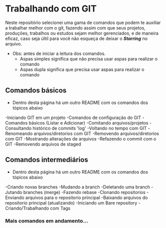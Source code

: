 # Trabalhando com GIT

Neste repositório selecionei uma gama de comandos que podem te auxiliar a trabalhar melhor com o git,
fazendo assim com que seus projetos, produções, trabalhos ou estudos sejam melhor gerenciados, e de
maneira eficaz, caso seja últil para você não esqueça de deixar o ***Starring*** no arquivo.

- Obs: antes de iniciar a leitura dos comandos.
  - Aspas simples significa que não precisa usar aspas para realizar o comando
  - Aspas dupla significa que precisa usar aspas para realizar o comando

## Comandos básicos
- Dentro desta página há um outro README com os comandos dos tópicos abaixo

-Iniciando GIT em um projeto
-Comandos de configuração do GIT
-Comandos básicos (Listar e Adicionar)
-Comitando arquivos/projetos
-Consultando histórico de commits 'log'
-Voltando no tempo com GIT
-Renomeando arquivos/diretorios com GIT
-Removendo arquivos/diretorios com GIT
-Mostrando alterações de arquivos
-Refazendo o commit com o GIT
-Removendo arquivos de staged


## Comandos intermediários
- Dentro desta página há um outro README com os comandos dos tópicos abaixo

-Criando novas branches
-Mudando a branch
-Deletando uma branch
-Jutando branches (merge)
-Fazendo rebase
-Clonando repositorios
-Enviando arquivos para o repositorio principal
-Baixando arquivos do repositorio principal (atualizando)
-Iniciando um Bare repository
-Criando/Trabalhando com Tags

### Mais comandos em andamento...
